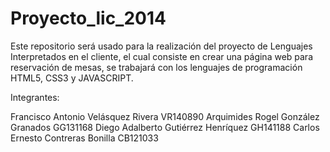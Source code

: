 Proyecto_lic_2014
=================

Este repositorio será usado para la realización del proyecto de Lenguajes Interpretados en el cliente, el cual consiste en crear una página web para reservación de mesas, se trabajará con los lenguajes de programación HTML5, CSS3 y JAVASCRIPT.

Integrantes:

Francisco Antonio Velásquez Rivera VR140890
Arquimides Rogel González Granados GG131168
Diego Adalberto Gutiérrez Henríquez GH141188
Carlos Ernesto Contreras Bonilla CB121033
